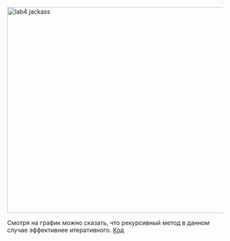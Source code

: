 <img width="640" height="480" alt="lab4 jackass" src="https://github.com/user-attachments/assets/59b8f640-9de1-44d5-8f5f-918064bad02e" />


Смотря на график можно сказать, что рекурсивный метод в данном случае эффективнее итеративного. <a href="https://github.com/KidnamedStinger/lab4/blob/main/lab4.py">Код</a>

